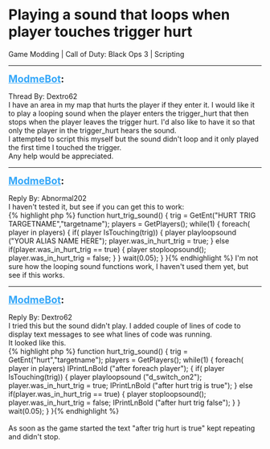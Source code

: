 # Playing a sound that loops when player touches trigger hurt
Game Modding | Call of Duty: Black Ops 3 | Scripting

---
<strong style="font-size: 1.4em;"><span style="text-decoration: underline;text-decoration-color: #34a7f9;"><span style="color:#34a7f9;">ModmeBot</span></span>:</strong>

<p>Thread By: Dextro62<br />I have an area in my map that hurts the player if they enter it. I would like it to play a looping sound when the player enters the trigger_hurt that then stops when the player leaves the trigger hurt. I&#39;d also like to have it so that only the player in the trigger_hurt hears the sound.<br />I attempted to script this myself but the sound didn&#39;t loop and it only played the first time I touched the trigger.<br />Any help would be appreciated.</p>

---
<strong style="font-size: 1.4em;"><span style="text-decoration: underline;text-decoration-color: #34a7f9;"><span style="color:#34a7f9;">ModmeBot</span></span>:</strong>

<p>Reply By: Abnormal202<br />I haven&#39;t tested it, but see if you can get this to work:<br />{% highlight php %}
function hurt_trig_sound()
{
	trig = GetEnt("HURT TRIG TARGETNAME","targetname");
	players = GetPlayers();
	while(1)
	{
		foreach( player in players)
		{
			if( player IsTouching(trig))
			{
				player playloopsound ("YOUR ALIAS NAME HERE");
				player.was_in_hurt_trig = true;
			}
			else if(player.was_in_hurt_trig == true)
			{
				player stoploopsound();
				player.was_in_hurt_trig = false;
			}
		}
		wait(0.05);
	}
}{% endhighlight %}
I&#39;m not sure how the looping sound functions work, I haven&#39;t used them yet, but see if this works.</p>

---
<strong style="font-size: 1.4em;"><span style="text-decoration: underline;text-decoration-color: #34a7f9;"><span style="color:#34a7f9;">ModmeBot</span></span>:</strong>

<p>Reply By: Dextro62<br />I tried this but the sound didn&#39;t play. I added couple of lines of code to display text messages to see what lines of code was running.<br />It looked like this.<br />{% highlight php %}
function hurt_trig_sound()
{
	trig = GetEnt("hurt","targetname");
	players = GetPlayers();
	while(1)
	{
		foreach( player in players)
		IPrintLnBold ("after foreach player");
		{
			if( player IsTouching(trig))
			{
				player playloopsound ("d_switch_on2");
				player.was_in_hurt_trig = true;
				IPrintLnBold ("after hurt trig is true");
			}
			else if(player.was_in_hurt_trig == true)
			{
				player stoploopsound();
				player.was_in_hurt_trig = false;
				IPrintLnBold ("after hurt trig false");
			}
		}
		wait(0.05);
	}
}{% endhighlight %}
 <br /> <br />As soon as the game started the text &quot;after trig hurt is true&quot; kept repeating and didn&#39;t stop.</p>
